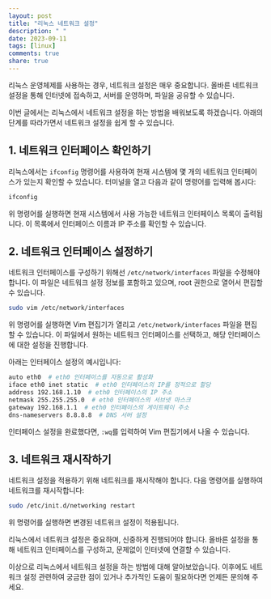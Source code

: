 ```yaml
---
layout: post
title: "리눅스 네트워크 설정"
description: " "
date: 2023-09-11
tags: [linux]
comments: true
share: true
---
```


리눅스 운영체제를 사용하는 경우, 네트워크 설정은 매우 중요합니다. 올바른 네트워크 설정을 통해 인터넷에 접속하고, 서버를 운영하며, 파일을 공유할 수 있습니다. 

이번 글에서는 리눅스에서 네트워크 설정을 하는 방법을 배워보도록 하겠습니다. 아래의 단계를 따라가면서 네트워크 설정을 쉽게 할 수 있습니다.

## 1. 네트워크 인터페이스 확인하기

리눅스에서는 `ifconfig` 명령어를 사용하여 현재 시스템에 몇 개의 네트워크 인터페이스가 있는지 확인할 수 있습니다. 터미널을 열고 다음과 같이 명령어를 입력해 봅시다:

```bash
ifconfig
```

위 명령어를 실행하면 현재 시스템에서 사용 가능한 네트워크 인터페이스 목록이 출력됩니다. 이 목록에서 인터페이스 이름과 IP 주소를 확인할 수 있습니다.

## 2. 네트워크 인터페이스 설정하기

네트워크 인터페이스를 구성하기 위해선 `/etc/network/interfaces` 파일을 수정해야 합니다. 이 파일은 네트워크 설정 정보를 포함하고 있으며, root 권한으로 열어서 편집할 수 있습니다.

```bash
sudo vim /etc/network/interfaces
```

위 명령어를 실행하면 Vim 편집기가 열리고 `/etc/network/interfaces` 파일을 편집할 수 있습니다. 이 파일에서 원하는 네트워크 인터페이스를 선택하고, 해당 인터페이스에 대한 설정을 진행합니다.

아래는 인터페이스 설정의 예시입니다:

```bash
auto eth0  # eth0 인터페이스를 자동으로 활성화
iface eth0 inet static  # eth0 인터페이스의 IP를 정적으로 할당
address 192.168.1.10  # eth0 인터페이스의 IP 주소
netmask 255.255.255.0  # eth0 인터페이스의 서브넷 마스크
gateway 192.168.1.1  # eth0 인터페이스의 게이트웨이 주소
dns-nameservers 8.8.8.8  # DNS 서버 설정
```

인터페이스 설정을 완료했다면, `:wq`를 입력하여 Vim 편집기에서 나올 수 있습니다.

## 3. 네트워크 재시작하기

네트워크 설정을 적용하기 위해 네트워크를 재시작해야 합니다. 다음 명령어를 실행하여 네트워크를 재시작합니다:

```bash
sudo /etc/init.d/networking restart
```

위 명령어를 실행하면 변경된 네트워크 설정이 적용됩니다.

리눅스에서 네트워크 설정은 중요하며, 신중하게 진행되어야 합니다. 올바른 설정을 통해 네트워크 인터페이스를 구성하고, 문제없이 인터넷에 연결할 수 있습니다.

이상으로 리눅스에서 네트워크 설정을 하는 방법에 대해 알아보았습니다. 이후에도 네트워크 설정 관련하여 궁금한 점이 있거나 추가적인 도움이 필요하다면 언제든 문의해 주세요.